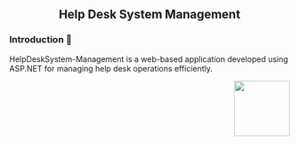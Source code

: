 <h2 align="center">Help Desk System Management</h2>

<h3> Introduction 📒 </h3>
<p>HelpDeskSystem-Management is a web-based application developed using ASP.NET for managing help desk operations efficiently.</p>
<img align="right" height="100" src="https://i.imgur.com/writing-fire-n5jnlA0.gif"/>

